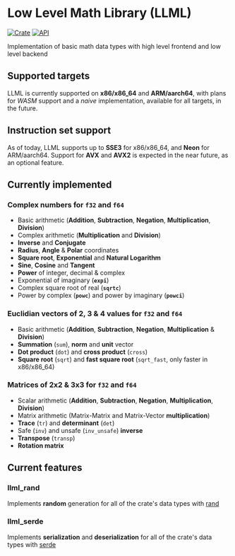 # Low Level Math Library (LLML)
[![Crate](https://img.shields.io/crates/v/llml.svg)](https://crates.io/crates/llml)
[![API](https://docs.rs/llml/badge.svg)](https://docs.rs/llml)

Implementation of basic math data types with high level frontend and low level backend

## Supported targets
LLML is currently supported on **x86/x86_64** and **ARM/aarch64**, with plans for _WASM_ support and a _naive_ implementation, available for all targets, in the future.

## Instruction set support
As of today, LLML supports up to **SSE3** for x86/x86_64, and **Neon** for ARM/aarch64. Support for **AVX** and **AVX2** is expected in the near future, as an optional feature.

## Currently implemented
### Complex numbers for ```f32``` and ```f64```
- Basic arithmetic (**Addition**, **Subtraction**, **Negation**, **Multiplication**, **Division**)
- Complex arithmetic (**Multiplication** and **Division**)
- **Inverse** and **Conjugate**
- **Radius**, **Angle** & **Polar** coordinates
- **Square root**, **Exponential** and **Natural Logarithm**
- **Sine**, **Cosine** and **Tangent**
- **Power** of integer, decimal & complex
- Exponential of imaginary (**```expi```**)
- Complex square root of real (**```sqrtc```**)
- Power by complex (**```powc```**) and power by imaginary (**```powci```**)

### Euclidian vectors of 2, 3 & 4 values for ```f32``` and ```f64```
- Basic arithmetic (**Addition**, **Subtraction**, **Negation**, **Multiplication** & **Division**)
- **Summation** (```sum```), **norm** and **unit** vector
- **Dot product** (```dot```) and **cross product** (```cross```)
- **Square root** (```sqrt```) and **fast square root**  (```sqrt_fast```, only faster in x86/x86_64)

### Matrices of 2x2 & 3x3 for ```f32``` and ```f64```
- Scalar arithmetic (**Addition**, **Subtraction**, **Negation**, **Multiplication**, **Division**)
- Matrix arithmetic (Matrix-Matrix and Matrix-Vector **multiplication**)
- **Trace** (```tr```) and **determinant** (```det```)
- Safe (```inv```) and unsafe (```inv_unsafe```) **inverse**
- **Transpose** (```transp```)
- **Rotation matrix**

## Current features
### llml_rand
Implements **random** generation for all of the crate's data types with [rand](https://crates.io/crates/rand)

### llml_serde
Implements **serialization** and **deserialization** for all of the crate's data types with [serde](https://crates.io/crates/serde)